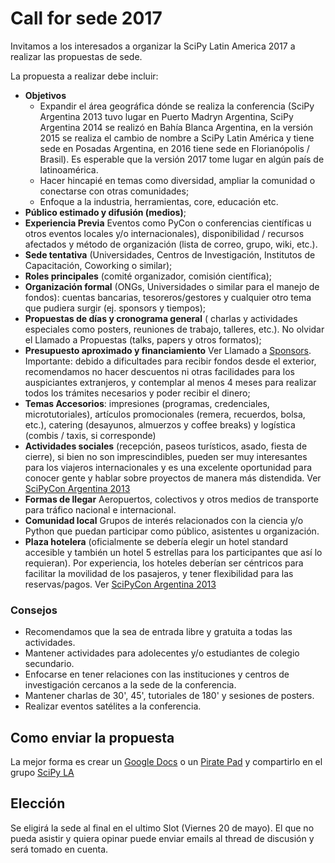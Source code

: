 # Call for sede 2017

Invitamos a los interesados a organizar la SciPy Latin America 2017 a realizar
las propuestas de sede.

La propuesta a realizar debe incluir:

 - **Objetivos**
    - Expandir el área geográfica dónde se realiza la conferencia (SciPy Argentina 2013 tuvo lugar en Puerto Madryn Argentina, SciPy Argentina 2014 se realizó en Bahía Blanca Argentina, en la versión 2015 se
   realiza el cambio de nombre a SciPy Latin América y tiene sede en Posadas Argentina, en 2016 tiene sede en Florianópolis / Brasil). Es esperable que la versión 2017 tome lugar en algún país de latinoamérica.
    - Hacer hincapié en temas como diversidad, ampliar la comunidad o conectarse con otras comunidades;
    - Enfoque a la industria, herramientas, core, educación etc.
 - **Público estimado y difusión (medios)**;
 - **Experiencia Previa** Eventos como PyCon o conferencias científicas u otros eventos locales y/o internacionales),
   disponibilidad / recursos afectados y método de organización (lista de correo, grupo, wiki, etc.).
 - **Sede tentativa** (Universidades, Centros de Investigación, Institutos de Capacitación, Coworking o similar);
 - **Roles principales** (comité organizador, comisión científica);
 - **Organización formal** (ONGs, Universidades o similar para el manejo de fondos): cuentas bancarias, tesoreros/gestores y cualquier otro tema que pudiera surgir (ej. sponsors y tiempos);
 - **Propuestas de días y cronograma general** ( charlas y actividades especiales como posters, reuniones de trabajo, talleres, etc.). No olvidar el Llamado a Propuestas (talks, papers y otros formatos);
 - **Presupuesto aproximado y financiamiento** Ver Llamado a [Sponsors](http://www.scipyla.org/conf/2013/sponsors/index.html). Importante: debido a dificultades para recibir fondos desde el exterior, recomendamos no hacer descuentos ni otras facilidades para los auspiciantes extranjeros, y contemplar al menos 4 meses para realizar todos los trámites necesarios y poder recibir el dinero;
 - **Temas Accesorios**: impresiones (programas, credenciales, microtutoriales), artículos promocionales (remera, recuerdos, bolsa, etc.), catering (desayunos, almuerzos y coffee breaks) y logística (combis / taxis, si corresponde)
 - **Actividades sociales** (recepción, paseos turísticos, asado, fiesta de cierre), si bien no son imprescindibles, pueden ser muy interesantes para los viajeros internacionales y es una excelente oportunidad para conocer gente y hablar sobre proyectos de manera más distendida. Ver [SciPyCon Argentina 2013](http://www.scipyla.org/conf/2013/venue/index.html)
 - **Formas de llegar** Aeropuertos, colectivos y otros medios de transporte para tráfico nacional e internacional.
 - **Comunidad local** Grupos de interés relacionados con la ciencia y/o Python que puedan participar como público, asistentes u organización.
 - **Plaza hotelera** (oficialmente se debería elegir un hotel standard accesible y también un hotel 5 estrellas para los participantes que así lo requieran). Por experiencia, los hoteles deberían ser céntricos para facilitar la movilidad de los pasajeros, y tener flexibilidad para las reservas/pagos. Ver [SciPyCon Argentina 2013](http://www.scipyla.org/conf/2013/venue/index.html)

### Consejos

- Recomendamos que la sea de entrada libre y gratuita a todas las actividades.
- Mantener actividades para adolecentes y/o estudiantes de colegio secundario.
- Enfocarse en tener relaciones con las instituciones y centros de investigación cercanos a la sede de la conferencia.
- Mantener charlas de 30', 45', tutoriales de 180' y sesiones de posters.
- Realizar eventos satélites a la conferencia.

## Como enviar la propuesta

La mejor forma es crear un [Google Docs](http://docs.google.com/) o un [Pirate Pad](http://piratepad.net/) y compartirlo en el grupo [SciPy LA](https://groups.google.com/forum/#!forum/scipyla)

## Elección

Se eligirá la sede al final en el ultimo Slot (Viernes 20 de mayo). El que no pueda asistir y quiera
opinar puede enviar emails al thread de discusión y será tomado en cuenta.
